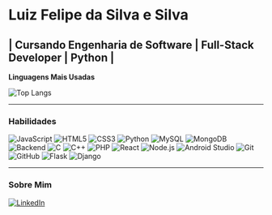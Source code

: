 # Luiz Felipe da Silva e Silva

## | Cursando Engenharia de Software | Full-Stack Developer | Python |

**Linguagens Mais Usadas**

![Top Langs](https://github-readme-stats.vercel.app/api/top-langs/?username=sychr12&theme=radical)

---

### Habilidades

![JavaScript](https://img.shields.io/badge/-JavaScript-F7DF1E?logo=javascript&logoColor=black)
![HTML5](https://img.shields.io/badge/-HTML5-E34F26?logo=html5&logoColor=white)
![CSS3](https://img.shields.io/badge/-CSS3-1572B6?logo=css3&logoColor=white)
![Python](https://img.shields.io/badge/-Python-3776AB?logo=python&logoColor=white)
![MySQL](https://img.shields.io/badge/-MySQL-4479A1?logo=mysql&logoColor=white)
![MongoDB](https://img.shields.io/badge/-MongoDB-47A248?logo=mongodb&logoColor=white)
![Backend](https://img.shields.io/badge/Backend-Java-007396?logo=openjdk&logoColor=white)
![C](https://img.shields.io/badge/-C-A8B9CC?logo=c&logoColor=black)
![C++](https://img.shields.io/badge/-C++-00599C?logo=c%2B%2B&logoColor=white)
![PHP](https://img.shields.io/badge/-PHP-777BB4?logo=php&logoColor=white)
![React](https://img.shields.io/badge/-React-61DAFB?logo=react&logoColor=black)
![Node.js](https://img.shields.io/badge/-Node.js-339933?logo=nodedotjs&logoColor=white)
![Android Studio](https://img.shields.io/badge/-Android_Studio-3DDC84?logo=androidstudio&logoColor=white)
![Git](https://img.shields.io/badge/-Git-F05032?logo=git&logoColor=white)
![GitHub](https://img.shields.io/badge/-GitHub-181717?logo=github&logoColor=white)
![Flask](https://img.shields.io/badge/-Flask-000000?logo=flask&logoColor=white)
![Django](https://img.shields.io/badge/-Django-092E20?logo=django&logoColor=white)

---

### Sobre Mim



[![LinkedIn](https://img.shields.io/badge/-LinkedIn-0077B5?logo=linkedin&logoColor=white)](seu-link-linkedin)
